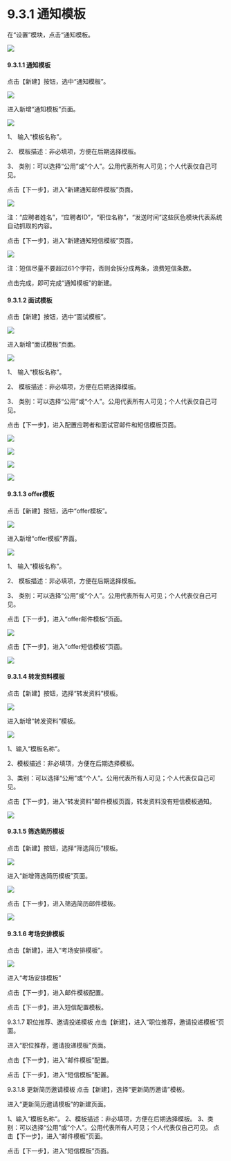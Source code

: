 # 9.3.1 通知模板

在“设置”模块，点击“通知模板。

![](image526.png)


#### 9.3.1.1 通知模板



点击【新建】按钮，选中“通知模板”。

![](image528.png)

进入新增“通知模板”页面。

![](image530.png)

1、	输入“模板名称”。

2、	模板描述：非必填项，方便在后期选择模板。

3、	类别：可以选择“公用”或“个人”。公用代表所有人可见；个人代表仅自己可见。

点击【下一步】，进入“新建通知邮件模板”页面。

![](image532.png)

注：“应聘者姓名”，“应聘者ID”，“职位名称”，“发送时间”这些灰色模块代表系统自动抓取的内容。

点击【下一步】，进入“新建通知短信模板”页面。

![](image534.png)

注：短信尽量不要超过61个字符，否则会拆分成两条，浪费短信条数。

点击完成，即可完成“通知模板”的新建。



#### 9.3.1.2 面试模板


点击【新建】按钮，选中“面试模板”。

![](image536.png)

进入新增“面试模板”页面。

![](image538.png)


1、	输入“模板名称”。

2、	模板描述：非必填项，方便在后期选择模板。

3、	类别：可以选择“公用”或“个人”。公用代表所有人可见；个人代表仅自己可见。

点击【下一步】，进入配置应聘者和面试官邮件和短信模板页面。
 
![](image540.png)

![](image542.png)

![](image544.png)

![](image546.png)
 

#### 9.3.1.3 offer模板



点击【新建】按钮，选中“offer模板”。

![](image548.png)

进入新增“offer模板”界面。

![](image550.png)

1、	输入“模板名称”。

2、	模板描述：非必填项，方便在后期选择模板。

3、	类别：可以选择“公用”或“个人”。公用代表所有人可见；个人代表仅自己可见。

点击【下一步】，进入“offer邮件模板”页面。

![](image552.png)

点击【下一步】，进入“offer短信模板”页面。

![](image554.png)


#### 9.3.1.4 转发资料模板



点击【新建】按钮，选择“转发资料”模板。

![](image556.png)

进入新增“转发资料”模板。

![](image558.png)

1、输入“模板名称”。

2、模板描述：非必填项，方便在后期选择模板。

3、类别：可以选择“公用”或“个人”。公用代表所有人可见；个人代表仅自己可见。

点击【下一步】，进入“转发资料”邮件模板页面，转发资料没有短信模板通知。

![](image560.png)


#### 9.3.1.5 筛选简历模板



点击【新建】按钮，选择“筛选简历”模板。

![](image562.png)

进入“新增筛选简历模板”页面。

![](image564.png)

点击【下一步】，进入筛选简历邮件模板。

![](image566.png)


#### 9.3.1.6 考场安排模板


点击【新建】，进入“考场安排模板”。

![](image568.png)

进入“考场安排模板”



点击【下一步】，进入邮件模板配置。
 
点击【下一步】，进入短信配置模板。
 
9.3.1.7 职位推荐、邀请投递模板
点击【新建】，进入“职位推荐，邀请投递模板”页面。
 
进入“职位推荐，邀请投递模板”页面。
 
点击【下一步】，进入“邮件模板”配置。
 
点击【下一步】，进入“短信模板”配置。
 

9.3.1.8 更新简历邀请模板
点击【新建】，选择“更新简历邀请”模板。
 
进入“更新简历邀请模板”的新建页面。
 
1、输入“模板名称”。
2、模板描述：非必填项，方便在后期选择模板。
3、类别：可以选择“公用”或“个人”。公用代表所有人可见；个人代表仅自己可见。
点击【下一步】，进入“邮件模板”页面。
 
点击【下一步】，进入“短信模板”页面。
 

